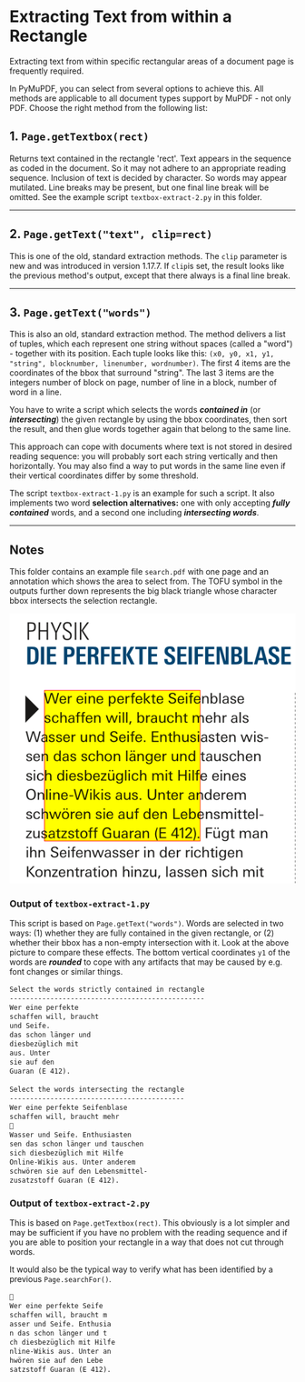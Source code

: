 # Extracting Text from within a Rectangle
Extracting text from within specific rectangular areas of a document page is frequently required.

In PyMuPDF, you can select from several options to achieve this. All methods are applicable to all document types support by MuPDF - not only PDF. Choose the right method from the following list:

## 1. `Page.getTextbox(rect)`
Returns text contained in the rectangle 'rect'. Text appears in the sequence as coded in the document. So it may not adhere to an appropriate reading sequence. Inclusion of text is decided by character. So words may appear mutilated. Line breaks may be present, but one final line break will be omitted. See the example script `textbox-extract-2.py` in this folder.

----------

## 2. `Page.getText("text", clip=rect)`
This is one of the old, standard extraction methods. The `clip` parameter is new and was introduced in version 1.17.7. If `clip`is set, the result looks like the previous method's output, except that there always is a final line break.

----------

## 3. `Page.getText("words")`
This is also an old, standard extraction method. The method delivers a list of tuples, which each represent one string without spaces (called a "word") - together with its position. Each tuple looks like this: `(x0, y0, x1, y1, "string", blocknumber, linenumber, wordnumber)`. The first 4 items are the coordinates of the bbox that surround "string". The last 3 items are the integers number of block on page, number of line in a block, number of word in a line.

You have to write a script which selects the words **_contained in_** (or **_intersecting_**) the given rectangle by using the bbox coordinates, then sort the result, and then glue words together again that belong to the same line.

This approach can cope with documents where text is not stored in desired reading sequence: you will probably sort each string vertically and then horizontally. You may also find a way to put words in the same line even if their vertical coordinates differ by some threshold.

The script `textbox-extract-1.py` is an example for such a script. It also implements two word **selection alternatives:** one with only accepting **_fully contained_** words, and a second one including **_intersecting words_**.

----------

## Notes
This folder contains an example file `search.pdf` with one page and an annotation which shows the area to select from. The TOFU symbol in the outputs further down represents the big black triangle whose character bbox intersects the selection rectangle.

![screen](search.png)

### Output of `textbox-extract-1.py`
This script is based on `Page.getText("words")`. Words are selected in two ways: (1) whether they are fully contained in the given rectangle, or (2) whether their bbox has a non-empty intersection with it. Look at the above picture to compare these effects. The bottom vertical coordinates `y1` of the words are **_rounded_** to cope with any artifacts that may be caused by e.g. font changes or similar things.
```
Select the words strictly contained in rectangle
------------------------------------------------
Wer eine perfekte
schaffen will, braucht
und Seife.
das schon länger und
diesbezüglich mit
aus. Unter
sie auf den
Guaran (E 412).

Select the words intersecting the rectangle
-------------------------------------------
Wer eine perfekte Seifenblase
schaffen will, braucht mehr

Wasser und Seife. Enthusiasten
sen das schon länger und tauschen
sich diesbezüglich mit Hilfe
Online-Wikis aus. Unter anderem
schwören sie auf den Lebensmittel-
zusatzstoff Guaran (E 412).
```

### Output of `textbox-extract-2.py`
This is based on `Page.getTextbox(rect)`. This obviously is a lot simpler and may be sufficient if you have no problem with the reading sequence and if you are able to position your rectangle in a way that does not cut through words.

It would also be the typical way to verify what has been identified by a previous `Page.searchFor()`.
```

Wer eine perfekte Seife
schaffen will, braucht m
asser und Seife. Enthusia
n das schon länger und t
ch diesbezüglich mit Hilfe
nline-Wikis aus. Unter an
hwören sie auf den Lebe
satzstoff Guaran (E 412).
```
